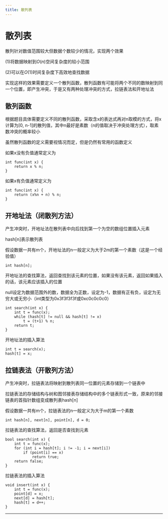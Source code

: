 ```yaml
---
title: 散列表
---
```


# 散列表

<script type="text/javascript" src="/include/head.js"></script>

散列针对数值范围较大但数据个数较少的情况，实现两个效果

(1)将数据映射到$O(n)$空间复杂度的较小范围

(2)可以在$O(1)$时间复杂度下高效地查找数据

实现这样的效果需要定义一个散列函数，散列函数有可能将两个不同的数映射到同一个位置，即产生冲突，于是又有两种处理冲突的方式，拉链表法和开地址法

## 散列函数

根据题目具体需要定义不同的散列函数，采取含x的表达式再对n取模的方式，将x计算为[0, n-1]的散列值，其中n最好是素数（n的值取决于冲突处理方式），取素数冲突的概率较小

虽然散列函数的定义需要视情况而定，但是仍然有常用的函数定义

如果x没有负值通常定义为

```
int func(int x) {
    return x % n;
}
```

如果x有负值通常定义为

```
int func(int x) {
    return (x%n + n) % n;
}
```

## 开地址法（闭散列方法）

产生冲突时，开地址法在散列表中向后找到第一个为空的数组位置插入元素

hash[n]表示散列表

假设数据一共有m个，开地址法的n一般定义为大于2m的第一个素数（这是一个经验值）

```
int hash[n];
```

开地址法的查找算法，返回查找到该元素的位置，如果没有该元素，返回如果插入的话，该元素应该插入的位置

null设定为数据范围外的数，数据全为正数，设定为-1，数据有正有负，设定为无穷大或无穷小（int类型为0x3f3f3f3f或0xc0c0c0c0）

```
int search(int x) {
    int t = func(x);
    while (hash[t] != null && hash[t] != x)
        t = (t+1) % n;
    return t;
}
```

开地址法的插入算法

```
int t = search(x);
hash[t] = x;
```

## 拉链表法（开散列方法）

产生冲突时，拉链表法将映射到散列表同一位置的元素存储到一个链表中

拉链表法的存储结构与树和图邻接表存储结构中的多个链表形式一致，原来的邻接链表的首指针数组变成散列表hash[n]

假设数据一共有m个，拉链表法的n一般定义为大于m的第一个素数

```
int hash[n], next[n], point[n], d = 0;
```

拉链表法的查找算法，返回是否查找到元素

```
bool search(int x) {
    int t = func(x);
    for (int i = hash[t]; i != -1; i = next[i])
        if (point[i] == x)
            return true;
    return false;
}
```

拉链表法的插入算法

```
void insert(int x) {
    int t = func(x);
    point[d] = x;
    next[d] = hash[t];
    hash[t] = d++;
}
```

---

<script type="text/javascript" src="/include/tail.js"></script>
